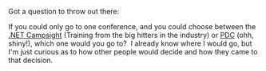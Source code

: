 Got a question to throw out there:

If you could only go to one conference, and you could choose between the
[.NET
Campsight](http://www.pluralsight.com/courses/campsightserver.aspx) (Training
from the big hitters in the industry) or
[PDC](http://msdn.microsoft.com/events/pdc/) (ohh, shiny!), which one
would you go to?  I already know where I would go, but I'm just curious
as to how other people would decide and how they came to that decision.
